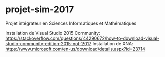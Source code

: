 # projet-sim-2017
Projet intégrateur en Sciences Informatiques et Mathématiques

Installation de Visual Studio 2015 Community: https://stackoverflow.com/questions/44290672/how-to-download-visual-studio-community-edition-2015-not-2017
Installation de XNA: https://www.microsoft.com/en-us/download/details.aspx?id=23714